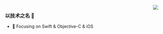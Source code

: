 <img align="right" src="https://github-readme-stats.vercel.app/api?username=iamlay&show_icons=true&icon_color=CE1D2D&text_color=718096&bg_color=ffffff&hide_title=true" />

### 以技术之名 👋



- :orange_book: Focusing on Swift & Objective-C & iOS

